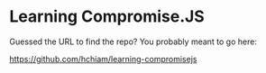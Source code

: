 # Learning Compromise.JS

Guessed the URL to find the repo? You probably meant to go here:

https://github.com/hchiam/learning-compromisejs
